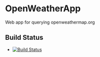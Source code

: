 # OpenWeatherApp
Web app for querying openweathermap.org

## Build Status
- [![Build Status](https://travis-ci.org/DecipherOne/OpenWeatherApp.svg?branch=dev)](https://travis-ci.org/DecipherOne/OpenWeatherApp)